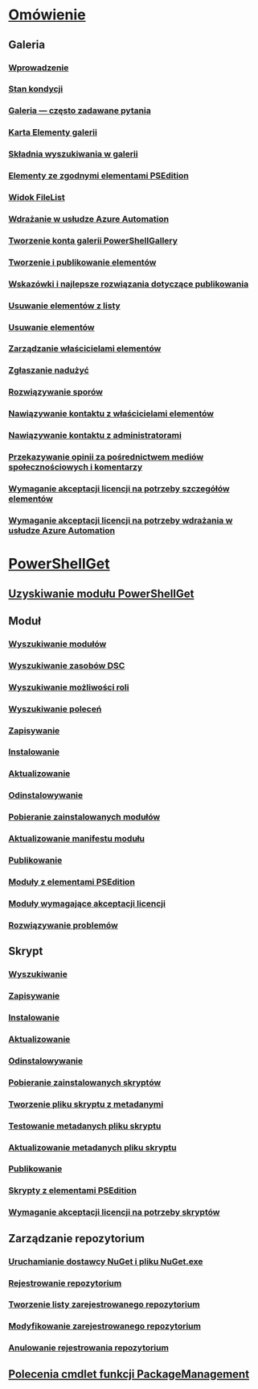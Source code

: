 # [Omówienie](readme.md)
## Galeria
### [Wprowadzenie](psgallery/psgallery_gettingstarted.md)
### [Stan kondycji](psgallery/psgallery_status.md)
### [Galeria — często zadawane pytania](psgallery/psgallery_faqs.md)
### [Karta Elementy galerii](psgallery/psgallery_items_tab.md)
### [Składnia wyszukiwania w galerii](psgallery/psgallery_search_syntax.md)
### [Elementy ze zgodnymi elementami PSEdition](psgallery/psgallery_pseditions.md)
### [Widok FileList](psgallery/psgallery_filelist_feature.md)
### [Wdrażanie w usłudze Azure Automation](psgallery/psgallery_deploy_to_azure_automation.md)
### [Tworzenie konta galerii PowerShellGallery](psgallery/psgallery_creating_an_account.md)
### [Tworzenie i publikowanie elementów](psgallery/Creating-and-Publishing-an-item.md)
### [Wskazówki i najlepsze rozwiązania dotyczące publikowania](psgallery/psgallery-PublishingGuidelines.md)
### [Usuwanie elementów z listy](psgallery/psgallery_unlist_items.md)
### [Usuwanie elementów](psgallery/Deleting-Items.md)
### [Zarządzanie właścicielami elementów](psgallery/Managing-Item-Owners.md)
### [Zgłaszanie nadużyć](psgallery/psgallery_report_abuse.md)
### [Rozwiązywanie sporów](psgallery/psgallery_dispute_resolution.md)
### [Nawiązywanie kontaktu z właścicielami elementów](psgallery/psgallery_contacting_item_owners.md)
### [Nawiązywanie kontaktu z administratorami](psgallery/psgallery_contacting_administrators.md)
### [Przekazywanie opinii za pośrednictwem mediów społecznościowych i komentarzy](psgallery/psgallery-SocialMediaFeedback.md)
### [Wymaganie akceptacji licencji na potrzeby szczegółów elementów](psgallery/psgallery_requires_license_acceptance.md)
### [Wymaganie akceptacji licencji na potrzeby wdrażania w usłudze Azure Automation](psgallery/psgallery_deploy_to_azure_automation_requireLicenseAcceptance.md)

# [PowerShellGet](psget/overview.md)
## [Uzyskiwanie modułu PowerShellGet](psget/get_psget_module.md)

## Moduł
### [Wyszukiwanie modułów](psget/module/psget_find-module.md)
### [Wyszukiwanie zasobów DSC](psget/module/psget_find-dscresource.md)
### [Wyszukiwanie możliwości roli](psget/module/psget_find-rolecapability.md)
### [Wyszukiwanie poleceń](psget/module/psget_find-command.md)
### [Zapisywanie](psget/module/psget_save-module.md)
### [Instalowanie](psget/module/psget_install-module.md)
### [Aktualizowanie](psget/module/psget_update-module.md)
### [Odinstalowywanie](psget/module/psget_uninstall-module.md)
### [Pobieranie zainstalowanych modułów](psget/module/psget_get-installedmodule.md)
### [Aktualizowanie manifestu modułu](psget/module/psget_update-modulemanifest.md)
### [Publikowanie](psget/module/psget_publish-module.md)
### [Moduły z elementami PSEdition](psget/module/modulewithpseditionsupport.md)
### [Moduły wymagające akceptacji licencji](psget/module/RequireLicenseAcceptance.md)
### [Rozwiązywanie problemów](psget/psget_cmdlets_troubleshooting.md)

## Skrypt
### [Wyszukiwanie](psget/script/psget_find-script.md)
### [Zapisywanie](psget/script/psget_save-script.md)
### [Instalowanie](psget/script/psget_install-script.md)
### [Aktualizowanie](psget/script/psget_update-script.md)
### [Odinstalowywanie](psget/script/psget_uninstall-script.md)
### [Pobieranie zainstalowanych skryptów](psget/script/psget_get-installedscript.md)
### [Tworzenie pliku skryptu z metadanymi](psget/script/psget_new-scriptfileinfo.md)
### [Testowanie metadanych pliku skryptu](psget/script/psget_test-scriptfileinfo.md)
### [Aktualizowanie metadanych pliku skryptu](psget/script/psget_update-scriptfileinfo.md)
### [Publikowanie](psget/script/psget_publish-script.md)
### [Skrypty z elementami PSEdition](psget/script/scriptwithpseditionsupport.md)
### [Wymaganie akceptacji licencji na potrzeby skryptów](psget/script/script_RequireLicenseAcceptance.md)

## Zarządzanie repozytorium
### [Uruchamianie dostawcy NuGet i pliku NuGet.exe](psget/repository/bootstrapping_nuget_proivder_and_exe.md)
### [Rejestrowanie repozytorium](psget/repository/psget_register-psrepository.md)
### [Tworzenie listy zarejestrowanego repozytorium](psget/repository/psget_get-psrepository.md)
### [Modyfikowanie zarejestrowanego repozytorium](psget/repository/psget_set-psrepository.md)
### [Anulowanie rejestrowania repozytorium](psget/repository/psget_unregister-psrepository.md)

## [Polecenia cmdlet funkcji PackageManagement](psget/oneget/PackageManagement_cmdlets.md)
